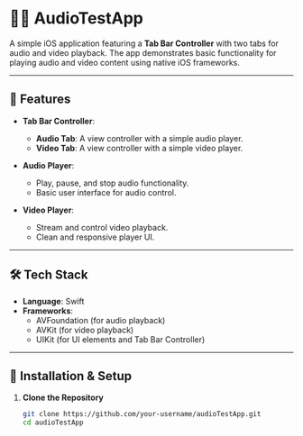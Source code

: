 # 🎵🎥 AudioTestApp

A simple iOS application featuring a **Tab Bar Controller** with two tabs for audio and video playback. The app demonstrates basic functionality for playing audio and video content using native iOS frameworks.

---

## 🌟 Features

- **Tab Bar Controller**:
  - **Audio Tab**: A view controller with a simple audio player.
  - **Video Tab**: A view controller with a simple video player.

- **Audio Player**:
  - Play, pause, and stop audio functionality.
  - Basic user interface for audio control.

- **Video Player**:
  - Stream and control video playback.
  - Clean and responsive player UI.

---

## 🛠️ Tech Stack

- **Language**: Swift
- **Frameworks**: 
  - AVFoundation (for audio playback)
  - AVKit (for video playback)
  - UIKit (for UI elements and Tab Bar Controller)

---

## 🚀 Installation & Setup

1. **Clone the Repository**
   ```bash
   git clone https://github.com/your-username/audioTestApp.git
   cd audioTestApp

